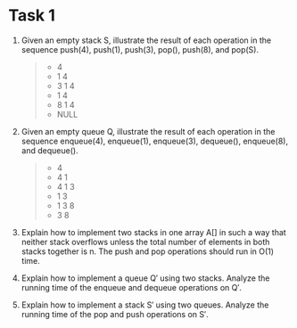 # Task 1

1. Given an empty stack S, illustrate the result of each operation in the sequence push(4), push(1),
push(3), pop(), push(8), and pop(S).

    > - 4
    > - 1 4
    > - 3 1 4
    > - 1 4
    > - 8 1 4
    > - NULL

2. Given an empty queue Q, illustrate the result of each operation in the sequence enqueue(4),
enqueue(1), enqueue(3), dequeue(), enqueue(8), and dequeue().

    > - 4
    > - 4 1
    > - 4 1 3
    > - 1 3
    > - 1 3 8
    > - 3 8

3. Explain how to implement two stacks in one array A[] in such a way that neither stack overflows
unless the total number of elements in both stacks together is n. The push and pop operations
should run in O(1) time.

4. Explain how to implement a queue Q′ using two stacks. Analyze the running time of the enqueue
and dequeue operations on Q′.

5. Explain how to implement a stack S′ using two queues. Analyze the running time of the pop
and push operations on S′.
